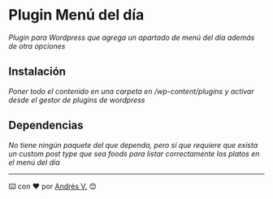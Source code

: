 # Plugin Menú del día
_Plugin para Wordpress que agrega un apartado de menú del día además de otra opciones_
## Instalación
_Poner todo el contenido en una carpeta en /wp-content/plugins y activar desde el gestor de plugins de wordpress_
## Dependencias
_No tiene ningún paquete del que dependa, pero si que requiere que exista un custom post type que sea foods para listar correctamente los platos en el menú del día_

---
⌨️ con ❤️ por [Andrés V.](https://github.com/andriufit) 😊